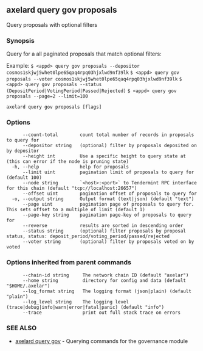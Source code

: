 ## axelard query gov proposals

Query proposals with optional filters

### Synopsis

Query for a all paginated proposals that match optional filters:

Example:
`$ <appd> query gov proposals --depositor cosmos1skjwj5whet0lpe65qaq4rpq03hjxlwd9nf39lk`
`$ <appd> query gov proposals --voter cosmos1skjwj5whet0lpe65qaq4rpq03hjxlwd9nf39lk`
`$ <appd> query gov proposals --status (DepositPeriod|VotingPeriod|Passed|Rejected)`
`$ <appd> query gov proposals --page=2 --limit=100`

```
axelard query gov proposals [flags]
```

### Options

```
      --count-total        count total number of records in proposals to query for
      --depositor string   (optional) filter by proposals deposited on by depositor
      --height int         Use a specific height to query state at (this can error if the node is pruning state)
  -h, --help               help for proposals
      --limit uint         pagination limit of proposals to query for (default 100)
      --node string        `<host>:<port>` to Tendermint RPC interface for this chain (default "tcp://localhost:26657")
      --offset uint        pagination offset of proposals to query for
  -o, --output string      Output format (text|json) (default "text")
      --page uint          pagination page of proposals to query for. This sets offset to a multiple of limit (default 1)
      --page-key string    pagination page-key of proposals to query for
      --reverse            results are sorted in descending order
      --status string      (optional) filter proposals by proposal status, status: deposit_period/voting_period/passed/rejected
      --voter string       (optional) filter by proposals voted on by voted
```

### Options inherited from parent commands

```
      --chain-id string     The network chain ID (default "axelar")
      --home string         directory for config and data (default "$HOME/.axelar")
      --log_format string   The logging format (json|plain) (default "plain")
      --log_level string    The logging level (trace|debug|info|warn|error|fatal|panic) (default "info")
      --trace               print out full stack trace on errors
```

### SEE ALSO

- [axelard query gov](/cli-docs/v0_31_2/axelard_query_gov) - Querying commands for the governance module
